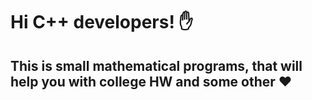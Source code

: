 <h1>Hi C++ developers! ✋</h1>
<h2>This is small mathematical programs, that will help you with college HW and some other ❤️</h2>
